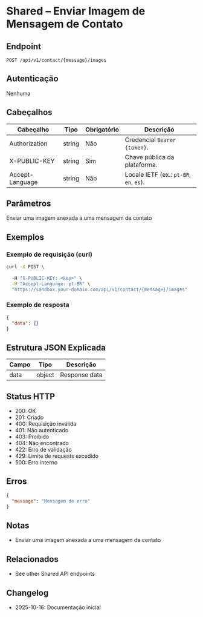# Shared – Enviar Imagem de Mensagem de Contato

## Endpoint

```
POST /api/v1/contact/{message}/images
```

## Autenticação

Nenhuma

## Cabeçalhos

| Cabeçalho     | Tipo | Obrigatório | Descrição |
| ---------------- | ------ | -------- | ----------- |
| Authorization    | string | Não | Credencial `Bearer {token}`. |
| X-PUBLIC-KEY     | string | Sim      | Chave pública da plataforma. |
| Accept-Language  | string | Não       | Locale IETF (ex.: `pt-BR`, `en`, `es`). |

## Parâmetros

Enviar uma imagem anexada a uma mensagem de contato

## Exemplos

### Exemplo de requisição (curl)

```bash
curl -X POST \
  
  -H "X-PUBLIC-KEY: <key>" \
  -H "Accept-Language: pt-BR" \
  "https://sandbox.your-domain.com/api/v1/contact/{message}/images"
```

### Exemplo de resposta

```json
{
  "data": {}
}
```

## Estrutura JSON Explicada

| Campo | Tipo | Descrição |
| ----------- | ------- | ----------- |
| data        | object  | Response data |

## Status HTTP

- 200: OK
- 201: Criado
- 400: Requisição inválida
- 401: Não autenticado
- 403: Proibido
- 404: Não encontrado
- 422: Erro de validação
- 429: Limite de requests excedido
- 500: Erro interno

## Erros

```json
{
  "message": "Mensagem de erro"
}
```

## Notas

- Enviar uma imagem anexada a uma mensagem de contato

## Relacionados

- See other Shared API endpoints

## Changelog

- 2025-10-16: Documentação inicial
